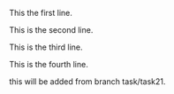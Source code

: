 This the first line.

This is the second line.

This is the third line.

This is the fourth line.

this will be added from branch task/task21.
